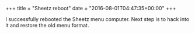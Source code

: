 +++
title = "Sheetz reboot"
date = "2016-08-01T04:47:35+00:00"
+++

I successfully rebooted the Sheetz menu computer. Next step is to hack into it and restore the old menu format.
			